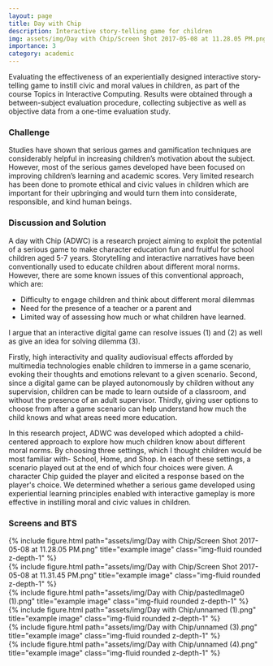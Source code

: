 ```yaml
---
layout: page
title: Day with Chip
description: Interactive story-telling game for children
img: assets/img/Day with Chip/Screen Shot 2017-05-08 at 11.28.05 PM.png
importance: 3
category: academic
---
```


Evaluating the effectiveness of an experientially designed interactive story-telling game to instill civic and moral values in children, as part of the course Topics in Interactive Computing. Results were obtained through a between-subject evaluation procedure, collecting subjective as well as objective data from a one-time evaluation study.

### Challenge
Studies have shown that serious games and gamification techniques are considerably helpful in increasing children’s motivation about the subject. However, most of the serious games developed have been focused on improving children’s learning and academic scores. Very limited research has been done to promote ethical and civic values in children which are important for their upbringing and would turn them into considerate, responsible, and kind human beings.

### Discussion and Solution
A day with Chip (ADWC) is a research project aiming to exploit the potential of a serious game to make character education fun and fruitful for school children aged 5-7 years. Storytelling and interactive narratives have been conventionally used to educate children about different moral norms. However, there are some known issues of this conventional approach, which are:

* Difficulty to engage children and think about different moral dilemmas
* Need for the presence of a teacher or a parent and
* Limited way of assessing how much or what children have learned.

I argue that an interactive digital game can resolve issues (1) and (2) as well as give an idea for solving dilemma (3).

Firstly, high interactivity and quality audiovisual effects afforded by multimedia technologies enable children to immerse in a game scenario, evoking their thoughts and emotions relevant to a given scenario. Second, since a digital game can be played autonomously by children without any supervision, children can be made to learn outside of a classroom, and without the presence of an adult supervisor. Thirdly, giving user options to choose from after a game scenario can help understand how much the child knows and what areas need more education.

In this research project, ADWC was developed which adopted a child-centered approach to explore how much children know about different moral norms. By choosing three settings, which I thought children would be most familiar with- School, Home, and Shop. In each of these settings, a scenario played out at the end of which four choices were given. A character Chip guided the player and elicited a response based on the player's choice. We determined whether a serious game developed using experiential learning principles enabled with interactive gameplay is more effective in instilling moral and civic values in children.

### Screens and BTS

<div class="row">
    <div class="col-sm mt-3 mt-md-0">
        {% include figure.html path="assets/img/Day with Chip/Screen Shot 2017-05-08 at 11.28.05 PM.png" title="example image" class="img-fluid rounded z-depth-1" %}
    </div>
    <div class="col-sm mt-3 mt-md-0">
        {% include figure.html path="assets/img/Day with Chip/Screen Shot 2017-05-08 at 11.31.45 PM.png" title="example image" class="img-fluid rounded z-depth-1" %}
    </div>
    <div class="col-sm mt-3 mt-md-0">
        {% include figure.html path="assets/img/Day with Chip/pastedImage0 (1).png" title="example image" class="img-fluid rounded z-depth-1" %}
    </div>
</div>

<div class="row">
    <div class="col-sm mt-3 mt-md-0">
        {% include figure.html path="assets/img/Day with Chip/unnamed (1).png" title="example image" class="img-fluid rounded z-depth-1" %}
    </div>
    <div class="col-sm mt-3 mt-md-0">
        {% include figure.html path="assets/img/Day with Chip/unnamed (3).png" title="example image" class="img-fluid rounded z-depth-1" %}
    </div>
    <div class="col-sm mt-3 mt-md-0">
        {% include figure.html path="assets/img/Day with Chip/unnamed (4).png" title="example image" class="img-fluid rounded z-depth-1" %}
    </div>
</div>

